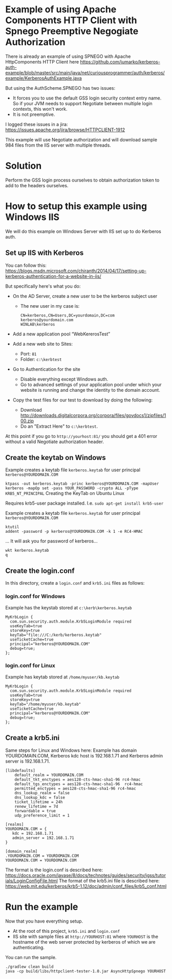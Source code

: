 # Example of using Apache Components HTTP Client with Spnego Preemptive Negogiate Authorization

There is already an example of using SPNEGO with Apache HttpComponents HTTP Client here https://github.com/jumarko/kerberos-auth-example/blob/master/src/main/java/net/curiousprogrammer/auth/kerberos/example/KerberosAuthExample.java

But using the AuthScheme.SPNEGO has two issues:

* It forces you to use the default GSS login security context entry name. So if your JVM needs to support Negotiate between multiple login contexts, this won't work.
* It is not preemptive.

I logged these issues in a jira: https://issues.apache.org/jira/browse/HTTPCLIENT-1912

This example will use Negotiate authorization and will download sample 984 files from the IIS server with multiple threads.

# Solution

Perform the GSS login process ourselves to obtain authorization token to add to the headers ourselves.

# How to setup this example using Windows IIS

We will do this example on Windows Server with IIS set up to do Kerberos auth.

## Set up IIS with Kerberos

You can follow this: 
https://blogs.msdn.microsoft.com/chiranth/2014/04/17/setting-up-kerberos-authentication-for-a-website-in-iis/

But specifically here's what you do: 

* On the AD Server, create a new user to be the kerberos subject user
  * The new user in my case is:
    
    ```
    CN=kerberos,CN=Users,DC=yourdomain,DC=com
    kerberos@yourdomain.com
    WINLAB\kerberos
    ```

* Add a new application pool “WebKererosTest”
* Add a new web site to Sites:
  * Port: `81`
  * Folder: `c:\kerbtest`
* Go to Authentication for the site
  * Disable everything except Windows auth. 
  * Go to advanced settings of your application pool under which your website is running and change the identity to the domain account.
* Copy the test files for our test to download by doing the following:
  * Download http://downloads.digitalcorpora.org/corpora/files/govdocs1/zipfiles/100.zip
  * Do an "Extract Here" to `c:\kerbtest`.

At this point if you go to `http://yourhost:81/` you should get a 401 error without a valid Negotiate authorization header.

## Create the keytab on Windows

Example creates a keytab file `kerberos.keytab` for user principal `kerberos@YOURDOMAIN.COM`

`ktpass -out kerberos.keytab -princ kerberos@YOURDOMAIN.COM -mapUser kerberos -mapOp set -pass YOUR_PASSWORD -crypto ALL -pType KRB5_NT_PRINCIPAL`
Creating the KeyTab on Ubuntu Linux

Requires krb5-user package installed. I.e. `sudo apt-get install krb5-user`

Example creates a keytab file `kerberos.keytab` for user principal `kerberos@YOURDOMAIN.COM`

```
ktutil
addent -password -p kerberos@YOURDOMAIN.COM -k 1 -e RC4-HMAC
```

... It will ask you for password of kerberos...

```
wkt kerberos.keytab
q
```

## Create the login.conf

In this directory, create a `login.conf` and `krb5.ini` files as follows:

### login.conf for Windows

Example has the keystab stored at `c:\kerb\kerberos.keytab`

```
MyKrbLogin {
  com.sun.security.auth.module.Krb5LoginModule required
  useKeyTab=true
  storeKey=true
  keyTab="file:///C:/kerb/kerberos.keytab"
  useTicketCache=true
  principal="kerberos@YOURDOMAIN.COM"
  debug=true;
};
```
 
### login.conf for Linux

Example has keytab stored at `/home/myuser/kb.keytab`

```
MyKrbLogin {
  com.sun.security.auth.module.Krb5LoginModule required
  useKeyTab=true
  storeKey=true
  keyTab="/home/myuser/kb.keytab"
  useTicketCache=true
  principal="kerberos@YOURDOMAIN.COM"
  debug=true;
};
```

## Create a krb5.ini

Same steps for Linux and Windows here:
Example has domain YOURDOMAIN.COM, Kerberos kdc host is 192.168.1.71 and Kerberos admin server is 192.168.1.71.

```
[libdefaults]
    default_realm = YOURDOMAIN.COM
    default_tkt_enctypes = aes128-cts-hmac-sha1-96 rc4-hmac
    default_tgs_enctypes = aes128-cts-hmac-sha1-96  rc4-hmac
    permitted_enctypes = aes128-cts-hmac-sha1-96 rc4-hmac
    dns_lookup_realm = false
    dns_lookup_kdc = false
    ticket_lifetime = 24h
    renew_lifetime = 7d
    forwardable = true
    udp_preference_limit = 1

[realms]
YOURDOMAIN.COM = {
   kdc = 192.168.1.71
   admin_server = 192.168.1.71
}

[domain_realm]
.YOURDOMAIN.COM = YOURDOMAIN.COM
YOURDOMAIN.COM = YOURDOMAIN.COM
```

The format is the login.conf is described here: https://docs.oracle.com/javase/8/docs/technotes/guides/security/jgss/tutorials/LoginConfigFile.html
The format of the krb5.ini file is described here: https://web.mit.edu/kerberos/krb5-1.12/doc/admin/conf_files/krb5_conf.html

# Run the example

Now that you have everything setup.

* At the root of this project, `krb5.ini` and `login.conf`
* IIS site with sample files at `http://YOURHOST:81` where `YOURHOST` is the hostname of the web server protected by kerberos of which we are authenticating.

You can run the sample.

```
./gradlew clean build
java -cp build/libs/httpclient-tester-1.0.jar AsyncHttpSpnego YOURHOST
```